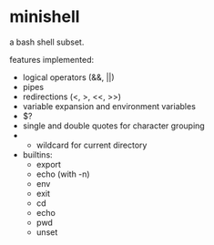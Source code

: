 # minishell

a bash shell subset.

features implemented:

- logical operators (&&, ||)
- pipes
- redirections (<, >, <<, >>)
- variable expansion and environment variables
- $?
- single and double quotes for character grouping
- - wildcard for current directory
- builtins:
  - export
  - echo (with -n)
  - env
  - exit
  - cd
  - echo
  - pwd
  - unset
